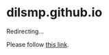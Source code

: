 # dilsmp.github.io
<!DOCTYPE html>
<html>
  <head>
    <meta http-equiv="refresh" content="1; url='https://dilsmp.github.io/index.html'" />
  </head>
  <body>
    <p>Redirecting...</p>
    <p>Please follow <a href="https://dilsmp.github.io/index.html">this link</a>.</p>
  </body>
</html>
